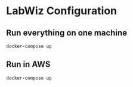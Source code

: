 # LabWiz Configuration

## Run everything on one machine

```terminal
docker-compose up
```

## Run in AWS

```terminal
docker-compose up
```

